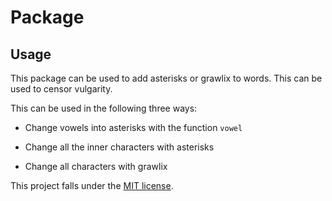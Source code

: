 # Package


## Usage
This package can be used to add asterisks or grawlix to words. This can be used to censor vulgarity.

This can be used in the following three ways:

* Change vowels into asterisks with the function ``vowel``  

* Change all the inner characters with asterisks

* Change all characters with grawlix

This project falls under the [MIT license](license.md).
